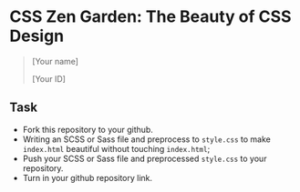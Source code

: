 # CSS Zen Garden: The Beauty of CSS Design

> [Your name]
>  
> [Your ID]

## Task

* Fork this repository to your github.
* Writing an SCSS or Sass file and preprocess to `style.css` to make `index.html` beautiful without touching `index.html`;
* Push your SCSS or Sass file and preprocessed `style.css` to your repository.
* Turn in your github repository link.
